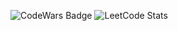 <!--
## Hi there 👋
**ehnasr/ehnasr** is a ✨ _special_ ✨ repository because its `README.md` (this file) appears on your GitHub profile.

Here are some ideas to get you started:

- 🔭 I’m currently working on ...
- 🌱 I’m currently learning ...
- 👯 I’m looking to collaborate on ...
- 🤔 I’m looking for help with ...
- 💬 Ask me about ...
- 📫 How to reach me: ...
- 😄 Pronouns: ...
- ⚡ Fun fact: ...
-->
![CodeWars Badge](https://www.codewars.com/users/ehnasr/badges/large)
![LeetCode Stats](https://leetcard.jacoblin.cool/ehnasr)
